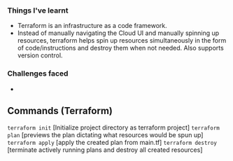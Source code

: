 ### **Things I've learnt**

- Terraform is an infrastructure as a code framework. 
- Instead of manually navigating the Cloud UI and manually spinning up resources, terraform helps spin up resources simultaneously in the form of code/instructions and destroy them when not needed. Also supports version control.

### **Challenges faced**
-

## Commands (Terraform)
`terraform init`        [Initialize project directory as terraform project]
`terraform plan`        [previews the plan dictating what resources would be spun up]
`terraform apply`       [apply the created plan from main.tf]
`terraform destroy`     [terminate actively running plans and destroy all created resources]